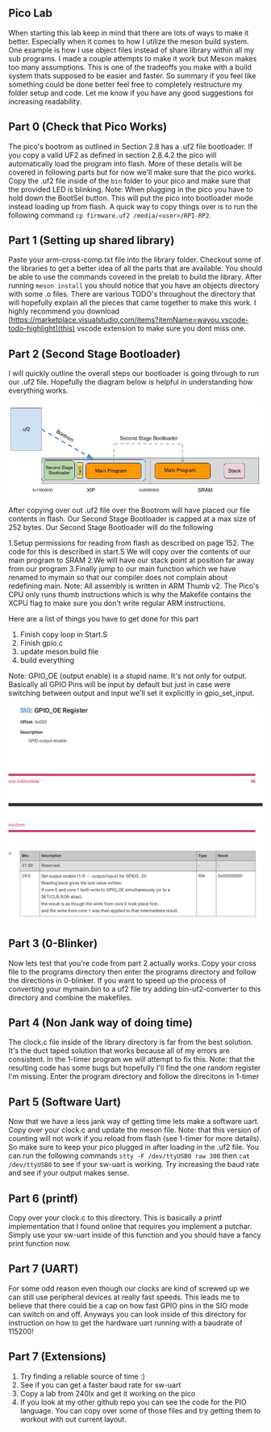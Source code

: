 ## Pico Lab
When starting this lab keep in mind that there are lots of ways to make it better. Especially when it comes to how I utilize the meson build system. One example is how I use object files instead of share library within all my sub programs. I made a couple attempts to make it work but Meson makes too many assumptions. This is one of the tradeoffs you make with a build system thats supposed to be easier and faster. So summary if you feel like something could be done better feel free to completely restructure my folder setup and code. Let me know if you have any good suggestions for increasing readability.

## Part 0 (Check that Pico Works)
The pico's bootrom as outlined in Section 2.8 has a .uf2 file bootloader. If you copy a valid UF2 as defined in section 2.8.4.2 the pico will automatically load the program into flash. More of these details will be covered in following parts but for now we'll make sure that the pico works. Copy the .uf2 file inside of the `bin` folder to your pico and make sure that the provided LED is blinking. Note: When plugging in the pico you have to hold down the BootSel button. This will put the pico into bootloader mode instead loading up from flash. A quick way to copy things over is to run the following command `cp firmware.uf2 /media/<user>/RPI-RP2`.

## Part 1 (Setting up shared library)
Paste your arm-cross-comp.txt file into the library folder. Checkout some of the libraries to get a better idea of all the parts that are available. You should be able to use the commands covered in the prelab to build the library. After running `meson install` you should notice that you have an objects directory with some .o files. There are various TODO's throughout the directory that will hopefully explain all the pieces that came together to make this work. I highly recommend you download [https://marketplace.visualstudio.com/items?itemName=wayou.vscode-todo-highlight](this) vscode extension to make sure you dont miss one.

## Part 2 (Second Stage Bootloader)
I will quickly outline the overall steps our bootloader is going through to run our .uf2 file. Hopefully the diagram below is helpful in understanding how everything works. 

![Second Stage Bootloader](docs/images/bootloader.jpg)

After copying over out .uf2 file over the Bootrom will have placed our file contents in flash. Our Second Stage Bootloader is capped at a max size of 252 bytes. Our Second Stage Bootloader will do the following

1.Setup permissions for reading from flash as described on page 152. The code for this is described in start.S
We will copy over the contents of our main program to SRAM
2.We will have our stack point at position far away from our program
3.Finally jump to our main function which we have renamed to mymain so that our compiler does not complain about redefining main.
Note: All assembly is written in ARM Thumb v2. The Pico's CPU only runs thumb instructions which is why the Makefile contains the XCPU flag to make sure you don't write regular ARM instructions.

Here are a list of things you have to get done for this part

1. Finish copy loop in Start.S
2. Finish gpio.c
3. update meson.build file
4. build everything

Note: GPIO_OE (output enable) is a stupid name. It's not only for output. Basically all GPIO Pins will be input by default but just in case were switching between output and input we'll set it explicitly in gpio_set_input.

![GPIO_OE](docs/images/gpio_oe.png)

## Part 3 (0-Blinker)
Now lets test that you're code from part 2 actually works. Copy your cross file to the programs directory then enter the programs directory and follow the directions in 0-blinker. If you want to speed up the process of converting your mymain.bin to a uf2 file try adding bin-uf2-converter to this directory and combine the makefiles.  

## Part 4 (Non Jank way of doing time)
The clock.c file inside of the library directory is far from the best solution. It's the duct taped solution that works because all of my errors are consistent. In the 1-timer program we will attempt to fix this. Note: that the resulting code has some bugs but hopefully I'll find the one random register I'm missing. Enter the program directory and follow the direcitons in 1-timer

## Part 5 (Software Uart)
Now that we have a less jank way of getting time lets make a software uart. Copy over your clock.c and update the meson file. Note: that this version of counting will not work if you reload from flash (see 1-timer for more details). So make sure to keep your pico plugged in after loading in the .uf2 file. You can run the following commands `stty -F /dev/ttyUSB0 raw 300` then `cat /dev/ttyUSB0` to see if your sw-uart is working. Try increasing the baud rate and see if your output makes sense.

## Part 6 (printf)
Copy over your clock.c to this directory. This is basically a printf implementation that I found online that requires you implement a putchar. Simply use your sw-uart inside of this function and you should have a fancy print function now.

## Part 7 (UART)
For some odd reason even though our clocks are kind of screwed up we can still use peripheral devices at really fast speeds. This leads me to believe that there could be a cap on how fast GPIO pins in the SIO mode can switch on and off. Anyways you can look inside of this directory for instruction on how to get the hardware uart running with a baudrate of 115200!

## Part 7 (Extensions)
1. Try finding a reliable source of time :)
2. See if you can get a faster baud rate for sw-uart
3. Copy a lab from 240lx and get it working on the pico
4. If you look at my other github repo you can see the code for the PIO language. You can copy over some of those files and try getting them to workout with out current layout.
